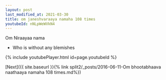 ```yaml
---
layout: post
last_modified_at: 2021-03-30
title: om janeshvaraaya namaha 108 times
youtubeId: nNLpWeWVkN4
---
```

 
 
Om Niraayaa nama 
 
 -  Who is without any blemishes 
 
  
 
  
 
 
 
 
 
 


{% include youtubePlayer.html id=page.youtubeId %}
 
[Next]({{ site.baseurl }}{% link  split2/_posts/2016-06-11-Om bhootabhaava naathaaya namaha 108 times.md%})
 
